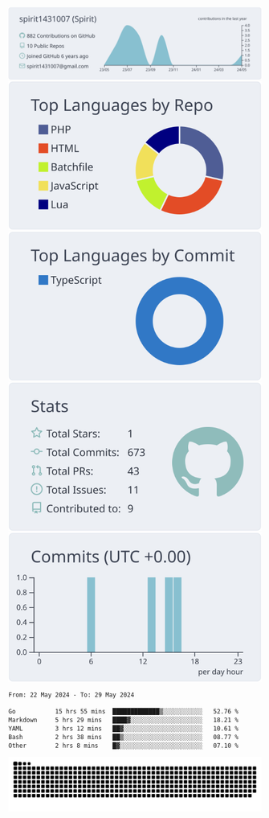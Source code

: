 [![](https://raw.githubusercontent.com/spirit1431007/spirit1431007/master/profile-summary-card-output/nord_bright/0-profile-details.svg)](https://git.io/spiritx)
[![](https://raw.githubusercontent.com/spirit1431007/spirit1431007/master/profile-summary-card-output/nord_bright/1-repos-per-language.svg)](https://git.io/spiritx) [![](https://raw.githubusercontent.com/spirit1431007/spirit1431007/master/profile-summary-card-output/nord_bright/2-most-commit-language.svg)](https://git.io/spiritx)
[![](https://raw.githubusercontent.com/spirit1431007/spirit1431007/master/profile-summary-card-output/nord_bright/3-stats.svg)](https://git.io/spiritx) [![](https://raw.githubusercontent.com/spirit1431007/spirit1431007/master/profile-summary-card-output/nord_bright/4-productive-time.svg)](https://git.io/spiritx)

<!--START_SECTION:waka-->

```txt
From: 22 May 2024 - To: 29 May 2024

Go           15 hrs 55 mins  █████████████▒░░░░░░░░░░░   52.76 %
Markdown     5 hrs 29 mins   ████▓░░░░░░░░░░░░░░░░░░░░   18.21 %
YAML         3 hrs 12 mins   ██▓░░░░░░░░░░░░░░░░░░░░░░   10.61 %
Bash         2 hrs 38 mins   ██▒░░░░░░░░░░░░░░░░░░░░░░   08.77 %
Other        2 hrs 8 mins    █▓░░░░░░░░░░░░░░░░░░░░░░░   07.10 %
```

<!--END_SECTION:waka-->

![contribution](https://github.com/spirit1431007/spirit1431007/blob/output/github-contribution-grid-snake.svg)

